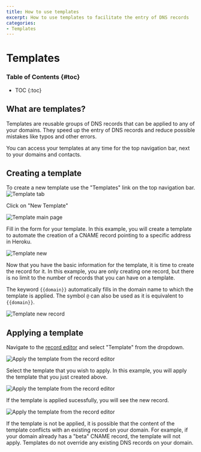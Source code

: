 ```yaml
---
title: How to use templates
excerpt: How to use templates to facilitate the entry of DNS records
categories:
- Templates
---
```


# Templates

### Table of Contents {#toc}

* TOC
{:toc}

## What are templates?

Templates are reusable groups of DNS records that can be applied to any of your domains. They speed up the entry of DNS records and reduce possible mistakes like typos and other errors.

You can access your templates at any time for the top navigation bar, next to your domains and contacts.

## Creating a template

To create a new template use the "Templates" link on the top navigation bar. 
![Template tab](/files/templates-tab.png)


Click on "New Template"

![Template main page](/files/template-main-page.png)

Fill in the form for your template. In this example,  you will create a template to automate the creation of a CNAME record pointing to a specific address in Heroku.

![Template new](/files/template-new.png)

Now that you have the basic information for the template, it is time to create the record for it. In this example, you are only creating one record, but there is no limit to the number of records that you can have on a template.

The keyword `{{domain}}` automatically fills in the domain name to which the template is applied. The symbol `@` can also be used as it is equivalent to `{{domain}}`.

![Template new record](/files/template-new-record.png)

## Applying a template

Navigate to the [record editor](/articles/record-editor) and select "Template" from the dropdown.

![Apply the template from the record editor](/files/template-apply-template.png)

Select the template that you wish to apply. In this example, you will apply the template that you just created above.

![Apply the template from the record editor](/files/template-select-template.png)

If the template is applied sucessfully, you will see the new record.

![Apply the template from the record editor](/files/template-record-created.png)

If the template is not be applied, it is possible that the content of the template conflicts with an existing record on your domain. For example, if your domain already has a "beta" CNAME record, the template will not apply. Templates do not override any existing DNS records on your domain.

